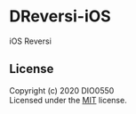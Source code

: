 # DReversi-iOS
iOS Reversi

## License
Copyright (c) 2020 DIO0550  
Licensed under the [MIT](https://github.com/DIO0550/DReversi-iOS/blob/master/LICENSE) license.
